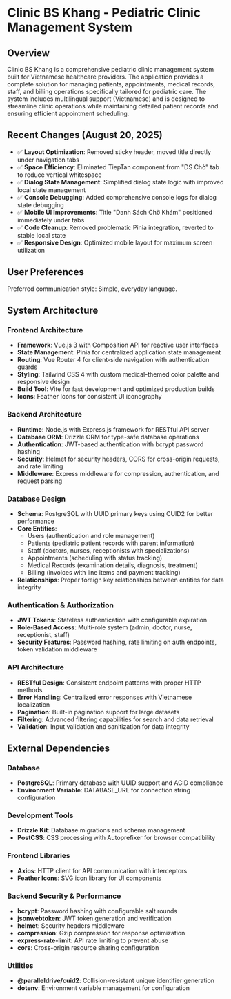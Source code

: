 # Clinic BS Khang - Pediatric Clinic Management System

## Overview

Clinic BS Khang is a comprehensive pediatric clinic management system built for Vietnamese healthcare providers. The application provides a complete solution for managing patients, appointments, medical records, staff, and billing operations specifically tailored for pediatric care. The system includes multilingual support (Vietnamese) and is designed to streamline clinic operations while maintaining detailed patient records and ensuring efficient appointment scheduling.

## Recent Changes (August 20, 2025)

- ✅ **Layout Optimization**: Removed sticky header, moved title directly under navigation tabs
- ✅ **Space Efficiency**: Eliminated TiepTan component from "DS Chờ" tab to reduce vertical whitespace
- ✅ **Dialog State Management**: Simplified dialog state logic with improved local state management
- ✅ **Console Debugging**: Added comprehensive console logs for dialog state debugging
- ✅ **Mobile UI Improvements**: Title "Danh Sách Chờ Khám" positioned immediately under tabs
- ✅ **Code Cleanup**: Removed problematic Pinia integration, reverted to stable local state
- ✅ **Responsive Design**: Optimized mobile layout for maximum screen utilization

## User Preferences

Preferred communication style: Simple, everyday language.

## System Architecture

### Frontend Architecture
- **Framework**: Vue.js 3 with Composition API for reactive user interfaces
- **State Management**: Pinia for centralized application state management
- **Routing**: Vue Router 4 for client-side navigation with authentication guards
- **Styling**: Tailwind CSS 4 with custom medical-themed color palette and responsive design
- **Build Tool**: Vite for fast development and optimized production builds
- **Icons**: Feather Icons for consistent UI iconography

### Backend Architecture
- **Runtime**: Node.js with Express.js framework for RESTful API server
- **Database ORM**: Drizzle ORM for type-safe database operations
- **Authentication**: JWT-based authentication with bcrypt password hashing
- **Security**: Helmet for security headers, CORS for cross-origin requests, and rate limiting
- **Middleware**: Express middleware for compression, authentication, and request parsing

### Database Design
- **Schema**: PostgreSQL with UUID primary keys using CUID2 for better performance
- **Core Entities**: 
  - Users (authentication and role management)
  - Patients (pediatric patient records with parent information)
  - Staff (doctors, nurses, receptionists with specializations)
  - Appointments (scheduling with status tracking)
  - Medical Records (examination details, diagnosis, treatment)
  - Billing (invoices with line items and payment tracking)
- **Relationships**: Proper foreign key relationships between entities for data integrity

### Authentication & Authorization
- **JWT Tokens**: Stateless authentication with configurable expiration
- **Role-Based Access**: Multi-role system (admin, doctor, nurse, receptionist, staff)
- **Security Features**: Password hashing, rate limiting on auth endpoints, token validation middleware

### API Architecture
- **RESTful Design**: Consistent endpoint patterns with proper HTTP methods
- **Error Handling**: Centralized error responses with Vietnamese localization
- **Pagination**: Built-in pagination support for large datasets
- **Filtering**: Advanced filtering capabilities for search and data retrieval
- **Validation**: Input validation and sanitization for data integrity

## External Dependencies

### Database
- **PostgreSQL**: Primary database with UUID support and ACID compliance
- **Environment Variable**: DATABASE_URL for connection string configuration

### Development Tools
- **Drizzle Kit**: Database migrations and schema management
- **PostCSS**: CSS processing with Autoprefixer for browser compatibility

### Frontend Libraries
- **Axios**: HTTP client for API communication with interceptors
- **Feather Icons**: SVG icon library for UI components

### Backend Security & Performance
- **bcrypt**: Password hashing with configurable salt rounds
- **jsonwebtoken**: JWT token generation and verification
- **helmet**: Security headers middleware
- **compression**: Gzip compression for response optimization
- **express-rate-limit**: API rate limiting to prevent abuse
- **cors**: Cross-origin resource sharing configuration

### Utilities
- **@paralleldrive/cuid2**: Collision-resistant unique identifier generation
- **dotenv**: Environment variable management for configuration